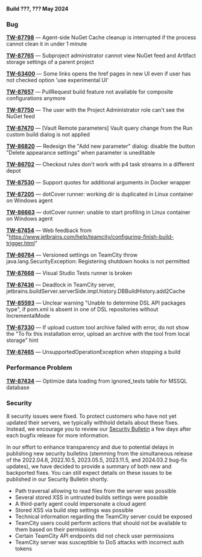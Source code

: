 [//]: # (title: TeamCity 2024.03.2 Release Notes)
[//]: # (auxiliary-id: TeamCity 2024.03.2 Release Notes)


**Build ???, ??? May 2024**


<!--Project: TeamCity Fix versions: 2024.03.2 -{2024.03.1 (156270)} visible to: {All Users}   #Fixed #Testing -{Trunk issue}-->

### Bug

**[TW-87798](https://youtrack.jetbrains.com/issue/TW-87798/Agent-side-NuGet-Cache-cleanup-is-interrupted-if-the-process-cannot-clean-it-in-under-1-minute)** — Agent-side NuGet Cache cleanup is interrupted if the process cannot clean it in under 1 minute

**[TW-87765](https://youtrack.jetbrains.com/issue/TW-87765/Subproject-administrator-cannot-view-NuGet-feed-and-Artifact-storage-settings-of-a-parent-project)** — Subproject administrator cannot view NuGet feed and Artifact storage settings of a parent project

**[TW-63400](https://youtrack.jetbrains.com/issue/TW-63400/Some-links-opens-the-href-pages-in-new-UI-even-if-user-has-not-checked-option-use-experimental-UI)** — Some links opens the href pages in new UI even if user has not checked option 'use experimental UI'

**[TW-87657](https://youtrack.jetbrains.com/issue/TW-87657/PullRequest-build-feature-not-available-for-composite-configurations-anymore)** — PullRequest build feature not available for composite configurations anymore

**[TW-87750](https://youtrack.jetbrains.com/issue/TW-87750/The-user-with-the-Project-Administrator-role-cant-see-the-NuGet-feed)** — The user with the Project Administrator role can't see the NuGet feed

**[TW-87470](https://youtrack.jetbrains.com/issue/TW-87470/Vault-Remote-parameters-Vault-query-change-from-the-Run-custom-build-dialog-is-not-applied)** — [Vault Remote parameters] Vault query change from the Run custom build dialog is not applied

**[TW-86820](https://youtrack.jetbrains.com/issue/TW-86820/Redesign-the-Add-new-parameter-dialog-disable-the-button-Delete-appearance-settings-when-parameter-is-uneditable)** — Redesign the "Add new parameter" dialog: disable the button "Delete appearance settings" when parameter is uneditable 

**[TW-86702](https://youtrack.jetbrains.com/issue/TW-86702/Checkout-rules-dont-work-with-p4-task-streams-in-a-different-depot)** — Checkout rules don't work with p4 task streams in a different depot

**[TW-87530](https://youtrack.jetbrains.com/issue/TW-87530/Support-quotes-for-additional-arguments-in-Docker-wrapper)** — Support quotes for additional arguments in Docker wrapper

**[TW-87205](https://youtrack.jetbrains.com/issue/TW-87205/dotCover-runner-working-dir-is-duplicated-in-Linux-container-on-Windows-agent)** — dotCover runner: working dir is duplicated in Linux container on Windows agent

**[TW-86663](https://youtrack.jetbrains.com/issue/TW-86663/dotCover-runner-unable-to-start-profiling-in-Linux-container-on-Windows-agent)** — dotCover runner: unable to start profiling in Linux container on Windows agent

**[TW-67454](https://youtrack.jetbrains.com/issue/TW-67454/Web-feedback-from-https-www.jetbrains.com-help-teamcity-configuring-finish-build-trigger.html)** — Web feedback from "https://www.jetbrains.com/help/teamcity/configuring-finish-build-trigger.html"

**[TW-86764](https://youtrack.jetbrains.com/issue/TW-86764/Versioned-settings-on-TeamCity-throw-java.lang.SecurityException-Registering-shutdown-hooks-is-not-permitted)** — Versioned settings on TeamCity throw java.lang.SecurityException: Registering shutdown hooks is not permitted

**[TW-87668](https://youtrack.jetbrains.com/issue/TW-87668/Visual-Studio-Tests-runner-is-broken)** — Visual Studio Tests runner is broken

**[TW-87436](https://youtrack.jetbrains.com/issue/TW-87436/Deadlock-in-TeamCity-server-jetbrains.buildServer.serverSide.impl.history.DBBuildHistory.add2Cache)** — Deadlock in TeamCity server, jetbrains.buildServer.serverSide.impl.history.DBBuildHistory.add2Cache

**[TW-85593](https://youtrack.jetbrains.com/issue/TW-85593/Unclear-warning-Unable-to-determine-DSL-API-packages-type-if-pom.xml-is-absent-in-one-of-DSL-repositories-without)** — Unclear warning "Unable to determine DSL API packages type", if pom.xml is absent in one of DSL repositories without IncrementalMode

**[TW-87330](https://youtrack.jetbrains.com/issue/TW-87330/If-upload-custom-tool-archive-failed-with-error-do-not-show-the-To-fix-this-installation-error-upload-an-archive-with-the-tool)** — If upload custom tool archive failed with error, do not show the "To fix this installation error, upload an archive with the tool from local storage" hint

**[TW-87465](https://youtrack.jetbrains.com/issue/TW-87465/UnsupportedOperationException-when-stopping-a-build)** — UnsupportedOperationException when stopping a build


### Performance Problem

**[TW-87434](https://youtrack.jetbrains.com/issue/TW-87434/Optimize-data-loading-from-ignoredtests-table-for-MSSQL-database)** — Optimize data loading from ignored_tests table for MSSQL database

<!--Project: TeamCity Fix versions: {2024.03.2 (156319)}  #{Security Problem}  #Fixed #Testing -{Trunk issue} -bulletin-exclude -->

### Security

8 security issues were fixed. To protect customers who have not yet updated their servers, we typically withhold details about these fixes. Instead, we encourage you to review our [Security Bulletin](https://www.jetbrains.com/privacy-security/issues-fixed/?product=TeamCity) a few days after each bugfix release for more information.

In our effort to enhance transparency and due to potential delays in publishing new security bulletins (stemming from the simultaneous release of the 2022.04.6, 2022.10.5, 2023.05.5, 2023.11.5, and 2024.03.2 bug-fix updates), we have decided to provide a summary of both new and backported fixes. You can still expect details on these issues to be published in our Security Bulletin shortly.

* Path traversal allowing to read files from the server was possible
* Several stored XSS in untrusted builds settings were possible
* A third-party agent could impersonate a cloud agent
* Stored XSS via build step settings was possible
* Technical information regarding the TeamCity server could be exposed
* TeamCity users could perform actions that should not be available to them based on their permissions
* Certain TeamCity API endpoints did not check user permissions 
* TeamCity server was susceptible to DoS attacks with incorrect auth tokens
